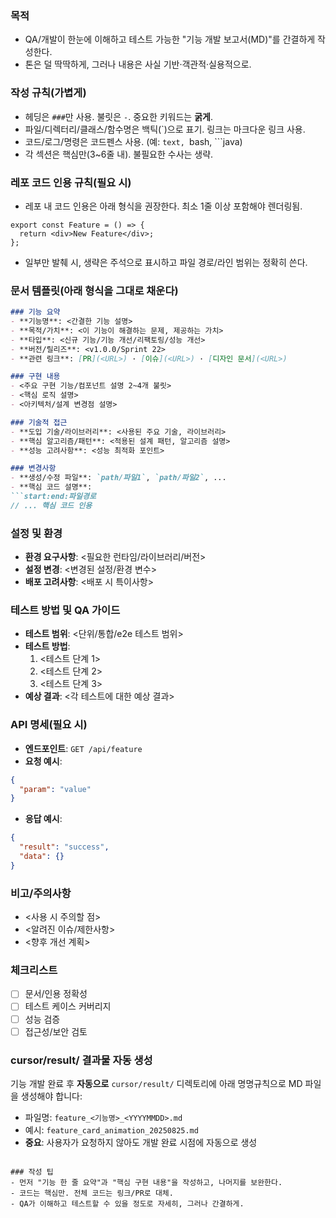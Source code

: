 ### 목적
- QA/개발이 한눈에 이해하고 테스트 가능한 "기능 개발 보고서(MD)"를 간결하게 작성한다.
- 톤은 덜 딱딱하게, 그러나 내용은 사실 기반·객관적·실용적으로.

### 작성 규칙(가볍게)
- 헤딩은 `###`만 사용. 불릿은 `-`. 중요한 키워드는 **굵게**.
- 파일/디렉터리/클래스/함수명은 백틱(`)으로 표기. 링크는 마크다운 링크 사용.
- 코드/로그/명령은 코드펜스 사용. (예: ```text, ```bash, ```java)
- 각 섹션은 핵심만(3~6줄 내). 불필요한 수사는 생략.

### 레포 코드 인용 규칙(필요 시)
- 레포 내 코드 인용은 아래 형식을 권장한다. 최소 1줄 이상 포함해야 렌더링됨.

```12:14:app/components/Feature.tsx
export const Feature = () => {
  return <div>New Feature</div>;
};
```

- 일부만 발췌 시, 생략은 주석으로 표시하고 파일 경로/라인 범위는 정확히 쓴다.

### 문서 템플릿(아래 형식을 그대로 채운다)

```markdown
### 기능 요약
- **기능명**: <간결한 기능 설명>
- **목적/가치**: <이 기능이 해결하는 문제, 제공하는 가치>
- **타입**: <신규 기능/기능 개선/리팩토링/성능 개선>
- **버전/릴리즈**: <v1.0.0/Sprint 22>
- **관련 링크**: [PR](<URL>) · [이슈](<URL>) · [디자인 문서](<URL>)

### 구현 내용
- <주요 구현 기능/컴포넌트 설명 2~4개 불릿>
- <핵심 로직 설명>
- <아키텍처/설계 변경점 설명>

### 기술적 접근
- **도입 기술/라이브러리**: <사용된 주요 기술, 라이브러리>
- **핵심 알고리즘/패턴**: <적용된 설계 패턴, 알고리즘 설명>
- **성능 고려사항**: <성능 최적화 포인트>

### 변경사항
- **생성/수정 파일**: `path/파일1`, `path/파일2`, ...
- **핵심 코드 설명**:
```start:end:파일경로
// ... 핵심 코드 인용
```

### 설정 및 환경
- **환경 요구사항**: <필요한 런타임/라이브러리/버전>
- **설정 변경**: <변경된 설정/환경 변수>
- **배포 고려사항**: <배포 시 특이사항>

### 테스트 방법 및 QA 가이드
- **테스트 범위**: <단위/통합/e2e 테스트 범위>
- **테스트 방법**:
  1. <테스트 단계 1>
  2. <테스트 단계 2>
  3. <테스트 단계 3>
- **예상 결과**: <각 테스트에 대한 예상 결과>

### API 명세(필요 시)
- **엔드포인트**: `GET /api/feature`
- **요청 예시**:
```json
{
  "param": "value"
}
```
- **응답 예시**:
```json
{
  "result": "success",
  "data": {}
}
```

### 비고/주의사항
- <사용 시 주의할 점>
- <알려진 이슈/제한사항>
- <향후 개선 계획>

### 체크리스트
- [ ] 문서/인용 정확성
- [ ] 테스트 케이스 커버리지
- [ ] 성능 검증
- [ ] 접근성/보안 검토

### cursor/result/ 결과물 자동 생성
기능 개발 완료 후 **자동으로** `cursor/result/` 디렉토리에 아래 명명규칙으로 MD 파일을 생성해야 합니다:
- 파일명: `feature_<기능명>_<YYYYMMDD>.md`
- 예시: `feature_card_animation_20250825.md`
- **중요**: 사용자가 요청하지 않아도 개발 완료 시점에 자동으로 생성
```

### 작성 팁
- 먼저 "기능 한 줄 요약"과 "핵심 구현 내용"을 작성하고, 나머지를 보완한다.
- 코드는 핵심만. 전체 코드는 링크/PR로 대체.
- QA가 이해하고 테스트할 수 있을 정도로 자세히, 그러나 간결하게.

